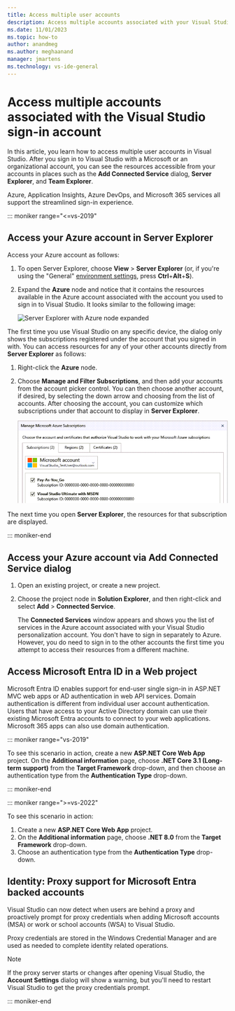 ```yaml
---
title: Access multiple user accounts
description: Access multiple accounts associated with your Visual Studio sign-in account by using Server Explorer, the Add Connected Service dialog, or Microsoft Entra ID.
ms.date: 11/01/2023
ms.topic: how-to
author: anandmeg
ms.author: meghaanand
manager: jmartens
ms.technology: vs-ide-general
---
```

# Access multiple accounts associated with the Visual Studio sign-in account


In this article, you learn how to access multiple user accounts in Visual Studio.  After you sign in to Visual Studio with a Microsoft or an organizational account, you can see the resources accessible from your accounts in places such as the **Add Connected Service** dialog, **Server Explorer**, and **Team Explorer**.

Azure, Application Insights, Azure DevOps, and Microsoft 365 services all support the streamlined sign-in experience.

::: moniker range="<=vs-2019"

## Access your Azure account in Server Explorer

Access your Azure account as follows:

1. To open Server Explorer, choose **View** > **Server Explorer** (or, if you're using the "General" [environment settings](../ide/environment-settings.md), press **Ctrl**+**Alt**+**S**).

1. Expand the **Azure** node and notice that it contains the resources available in the Azure account associated with the account you used to sign in to Visual Studio. It looks similar to the following image:

   ![Server Explorer with Azure node expanded](../ide/media/work-with-multiple-user-accounts/server-explorer.png)

The first time you use Visual Studio on any specific device, the dialog only shows the subscriptions registered under the account that you signed in with. You can access resources for any of your other accounts directly from **Server Explorer** as follows:

1. Right-click the **Azure** node.

1. Choose **Manage and Filter Subscriptions**, and then add your accounts from the account picker control. You can then choose another account, if desired, by selecting the down arrow and choosing from the list of accounts. 
   After choosing the account, you can customize which subscriptions under that account to display in **Server Explorer**.

   ![Manage Azure Subscriptions dialog](../ide/media/vs2015_manage_subs.png)

The next time you open **Server Explorer**, the resources for that subscription are displayed.

::: moniker-end

## Access your Azure account via Add Connected Service dialog

1. Open an existing project, or create a new project.

1. Choose the project node in **Solution Explorer**, and then right-click and select **Add** > **Connected Service**.

   The **Connected Services** window appears and shows you the list of services in the Azure account associated with your Visual Studio personalization account. You don't have to sign in separately to Azure. However, you do need to sign in to the other accounts the first time you attempt to access their resources from a different machine.

## Access Microsoft Entra ID in a Web project

Microsoft Entra ID enables support for end-user single sign-in in ASP.NET MVC web apps or AD authentication in web API services. Domain authentication is different from individual user account authentication. Users that have access to your Active Directory domain can use their existing Microsoft Entra accounts to connect to your web applications. Microsoft 365 apps can also use domain authentication.

::: moniker range="vs-2019"

To see this scenario in action, create a new **ASP.NET Core Web App** project. On the **Additional information** page, choose **.NET Core 3.1 (Long-term support)** from the **Target Framework** drop-down, and then choose an authentication type from the **Authentication Type** drop-down.

::: moniker-end

::: moniker range=">=vs-2022"

To see this scenario in action:
1. Create a new **ASP.NET Core Web App** project.
2. On the **Additional information** page, choose **.NET 8.0** from the **Target Framework** drop-down.
3. Choose an authentication type from the **Authentication Type** drop-down.

<a name='identity-proxy-support-for-microsoft-entra-id-backed-accounts'></a>

## Identity: Proxy support for Microsoft Entra backed accounts

Visual Studio can now detect when users are behind a proxy and proactively prompt for proxy credentials when adding  Microsoft accounts (MSA) or work or school accounts (WSA) to Visual Studio. 

Proxy credentials are stored in the Windows Credential Manager and are used as needed to complete identity related operations.

> [!NOTE]
> If the proxy server starts or changes after opening Visual Studio, the **Account Settings** dialog will show a warning, but you'll need to restart Visual Studio to get the proxy credentials prompt.

::: moniker-end
